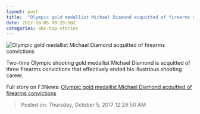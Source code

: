 ```yaml
---
layout: post
title:  "Olympic gold medallist Michael Diamond acquitted of firearms convictions"
date: 2017-10-05 00:29:50Z
categories: abc-top-stories
---
```


![Olympic gold medallist Michael Diamond acquitted of firearms convictions](http://www.abc.net.au/news/image/7557050-1x1-700x700.jpg)

Two-time Olympic shooting gold medallist Michael Diamond is acquitted of three firearms convictions that effectively ended his illustrious shooting career.


Full story on F3News: [Olympic gold medallist Michael Diamond acquitted of firearms convictions](http://www.f3nws.com/n/YB4VQ)

> Posted on: Thursday, October 5, 2017 12:29:50 AM
